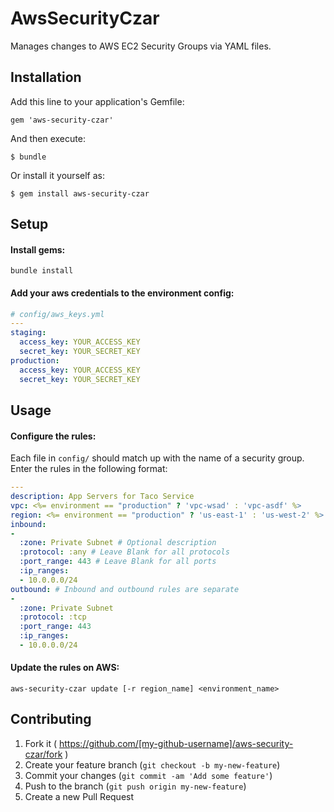 # AwsSecurityCzar

Manages changes to AWS EC2 Security Groups via YAML files.

## Installation

Add this line to your application's Gemfile:

    gem 'aws-security-czar'

And then execute:

    $ bundle

Or install it yourself as:

    $ gem install aws-security-czar

## Setup
#### Install gems:

```
bundle install
```

#### Add your aws credentials to the environment config:

```yml
# config/aws_keys.yml
---
staging:
  access_key: YOUR_ACCESS_KEY
  secret_key: YOUR_SECRET_KEY
production:
  access_key: YOUR_ACCESS_KEY
  secret_key: YOUR_SECRET_KEY

```

## Usage

#### Configure the rules:
Each file in `config/` should match up with the name of a security group. Enter the rules in the following format:

```yml
---
description: App Servers for Taco Service
vpc: <%= environment == "production" ? 'vpc-wsad' : 'vpc-asdf' %>
region: <%= environment == "production" ? 'us-east-1' : 'us-west-2' %>
inbound:
-
  :zone: Private Subnet # Optional description
  :protocol: :any # Leave Blank for all protocols
  :port_range: 443 # Leave Blank for all ports
  :ip_ranges:
  - 10.0.0.0/24
outbound: # Inbound and outbound rules are separate
-
  :zone: Private Subnet
  :protocol: :tcp
  :port_range: 443
  :ip_ranges:
  - 10.0.0.0/24
```


#### Update the rules on AWS:

```
aws-security-czar update [-r region_name] <environment_name>
```

## Contributing

1. Fork it ( https://github.com/[my-github-username]/aws-security-czar/fork )
2. Create your feature branch (`git checkout -b my-new-feature`)
3. Commit your changes (`git commit -am 'Add some feature'`)
4. Push to the branch (`git push origin my-new-feature`)
5. Create a new Pull Request
